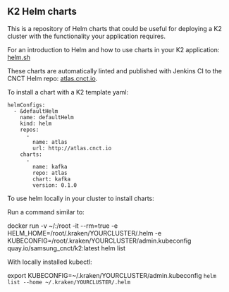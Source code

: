 ## K2 Helm charts

This is a repository of Helm charts that could be useful for deploying a K2 cluster with the functionality your application requires.

For an introduction to Helm and how to use charts in your K2 application: [helm.sh](https://helm.sh/)

These charts are automatically linted and published with Jenkins CI to the CNCT Helm repo: [atlas.cnct.io](http://atlas.cnct.io/).

To install a chart with a K2 template yaml:

```
helmConfigs:
  - &defaultHelm
    name: defaultHelm
    kind: helm
    repos:
      -
        name: atlas
        url: http://atlas.cnct.io
    charts:
      -
        name: kafka
        repo: atlas
        chart: kafka
        version: 0.1.0
```

To use helm locally in your cluster to install charts:

Run a command similar to:

docker run -v ~/:/root -it --rm=true -e HELM_HOME=/root/.kraken/YOURCLUSTER/.helm -e KUBECONFIG=/root/.kraken/YOURCLUSTER/admin.kubeconfig quay.io/samsung_cnct/k2:latest helm list

With locally installed kubectl:

export KUBECONFIG=~/.kraken/YOURCLUSTER/admin.kubeconfig
`helm list --home ~/.kraken/YOURCLUSTER/.helm`
